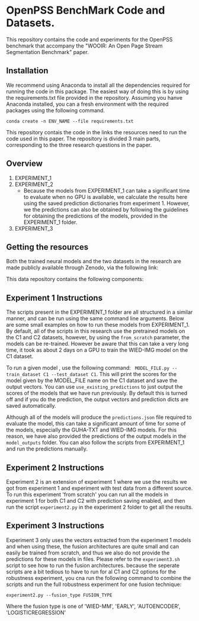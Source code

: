 # OpenPSS BenchMark Code and Datasets.

This repository contains the code and experiments for the OpenPSS benchmark that accompany the "WOOIR: An Open Page Stream Segmentation Benchmark" paper.


## Installation
We recommend using Anaconda to install all the dependencies required for running the code in this package. The easiest way of doing this is by using the requirements.txt file provided in the repository. Assuming you hanve Anaconda installed, you can a fresh environment with the required packages using the following command.

``
conda create -n ENV_NAME --file requirements.txt
``

This repository contais the code in the links the resources need to run the code used in this paper. The repository is
divided 3 main parts, corresponding to the three research questions in the paper.

## Overview
1. EXPERIMENT_1
2. EXPERIMENT_2
   - Because the models from EXPERIMENT_1 can take a significant time to evaluate when no GPU is available, we calculate the results here using the saved prediction dictionaries from experiment 1. However, we the predictions can also be obtained by following the guidelines for obtaining the predictions of the models, provided in the EXPERIMENT_1 folder.
4. EXPERIMENT_3

## Getting the resources
Both the trained neural models and the two datasets in the research are made publicly available through Zenodo, via the following link: 

This data repository contains the following components:


## Experiment 1 Instructions
The scripts present in the EXPERIMENT_1 folder are all structured in a similar manner, and can be run using the same command line arguments. Below are some small examples on how to run these models from EXPERIMENT_1. By default, all of the scripts in this research use the pretrained models on the C1 and C2 datasets, however, by using the ``from_scratch`` parameter, the models can be re-trained. However be aware that this can take a very long time, it took as about 2 days on a GPU to train the WIED-IMG model on the C1 dataset.

To run a given model , use the following command:
`` MODEL_FILE.py --train_dataset C1 --test_dataset C1``. This will print the scores for the model given by the MODEL_FILE name on the C1 dataset and save the output vectors. You can use `use_existing_predictions` to just output the scores of the models that we have run previously. By default this is turned off and if you do the prediction, the output vectors and prediction dicts are saved automatically.


Although all of the models will produce the ``predictions.json`` file required to evaluate the model, this can take a significant amount of time for some of the models, especially the GUHA-TXT and WIED-IMG models. For this reason, we have also provided the predictions of the output models in the ``model_outputs`` folder. You can also follow the scripts from EXPERIMENT_1 and run the predictions manually.

## Experiment 2 Instructions
Experiment 2 is an extension of experiment 1 where we use the results we got from experiment 1 and experiment with test data from a different source. To run this experiment 'from scratch' you can run all the models in experiment 1 for both C1 and C2 with prediction saving enabled, and then run the script `experiment2.py` in the experiment 2 folder to get all the results.

## Experiment 3 Instructions

Experiment 3 only uses the vectors extracted from the experiment 1 models and when using these, the fusion architectures are quite small and can easily be trained from scratch, and thus we also do not provide the predictions for these models in files. Please refer to the `experiment3.sh` script to see how to run the fusion architectures. because the seperate scripts are a bit tedious to have to run for al C1 and C2 options for the robustness experiment, you cna run the following command to combine the scripts and run the full robustness experiment for one fusion technique:

``
experiment2.py --fusion_type FUSION_TYPE 
``

Where the fusion type is one of 'WIED-MM', 'EARLY', 'AUTOENCODER', 'LOGISTICREGRESSION'

